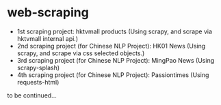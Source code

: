 # web-scraping
* 1st scraping project: hktvmall products (Using scrapy, and scrape via hktvmall internal api.)
* 2nd scraping project (for Chinese NLP Project): HK01 News (Using scrapy, and scrape via css selected objects.)
* 3rd scraping project (for Chinese NLP Project): MingPao News (Using scrapy-splash)
* 4th scraping project (for Chinese NLP Project): Passiontimes (Using requests-html)

to be continued...

